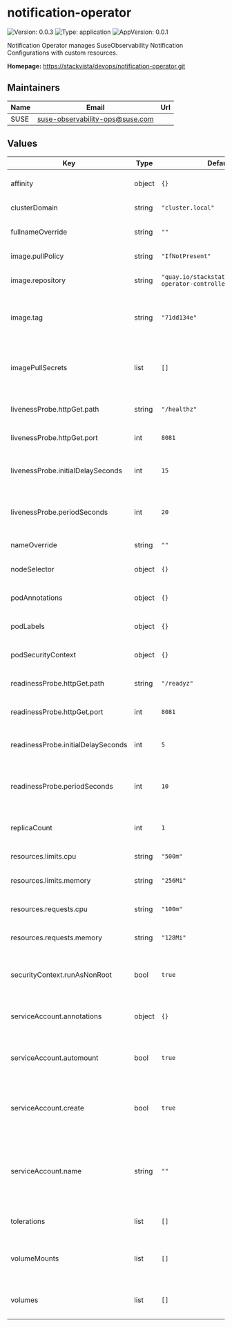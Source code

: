 # notification-operator

![Version: 0.0.3](https://img.shields.io/badge/Version-0.0.3-informational?style=flat-square) ![Type: application](https://img.shields.io/badge/Type-application-informational?style=flat-square) ![AppVersion: 0.0.1](https://img.shields.io/badge/AppVersion-0.0.1-informational?style=flat-square)

Notification Operator manages SuseObservability Notification Configurations with custom resources.

**Homepage:** <https://stackvista/devops/notification-operator.git>

## Maintainers

| Name | Email | Url |
| ---- | ------ | --- |
| SUSE | <suse-observability-ops@suse.com> |  |

## Values

| Key | Type | Default | Description |
|-----|------|---------|-------------|
| affinity | object | `{}` | Affinity rules for pod scheduling |
| clusterDomain | string | `"cluster.local"` | The cluster domain name |
| fullnameOverride | string | `""` | Override the full name of the chart |
| image.pullPolicy | string | `"IfNotPresent"` | Image pull policy |
| image.repository | string | `"quay.io/stackstate/notification-operator-controller"` | Container image repository |
| image.tag | string | `"71dd134e"` | Overrides the image tag. Defaults to the chart appVersion. |
| imagePullSecrets | list | `[]` | List of secrets for pulling an image from a private repository |
| livenessProbe.httpGet.path | string | `"/healthz"` | HTTP path for liveness probe |
| livenessProbe.httpGet.port | int | `8081` | HTTP port for liveness probe |
| livenessProbe.initialDelaySeconds | int | `15` | Initial delay before liveness probe starts |
| livenessProbe.periodSeconds | int | `20` | Period between liveness probe checks |
| nameOverride | string | `""` | Override the chart name |
| nodeSelector | object | `{}` | Node selector for scheduling |
| podAnnotations | object | `{}` | Kubernetes annotations for the pod |
| podLabels | object | `{}` | Kubernetes labels for the pod |
| podSecurityContext | object | `{}` | Pod-level security context |
| readinessProbe.httpGet.path | string | `"/readyz"` | HTTP path for readiness probe |
| readinessProbe.httpGet.port | int | `8081` | HTTP port for readiness probe |
| readinessProbe.initialDelaySeconds | int | `5` | Initial delay before readiness probe starts |
| readinessProbe.periodSeconds | int | `10` | Period between readiness probe checks |
| replicaCount | int | `1` | Number of replicas for the deployment |
| resources.limits.cpu | string | `"500m"` | CPU limit for the container |
| resources.limits.memory | string | `"256Mi"` | Memory limit for the container |
| resources.requests.cpu | string | `"100m"` | CPU request for the container |
| resources.requests.memory | string | `"128Mi"` | Memory request for the container |
| securityContext.runAsNonRoot | bool | `true` | Ensure the container runs as a non-root user |
| serviceAccount.annotations | object | `{}` | Annotations to add to the service account |
| serviceAccount.automount | bool | `true` | Automatically mount API credentials to the service account |
| serviceAccount.create | bool | `true` | Specifies whether a service account should be created |
| serviceAccount.name | string | `""` | Name of the service account to use. Defaults to a generated name if left empty |
| tolerations | list | `[]` | Tolerations for pod scheduling |
| volumeMounts | list | `[]` | Additional volume mounts for the Deployment |
| volumes | list | `[]` | Additional volumes for the Deployment |

